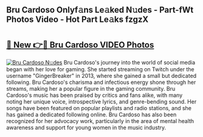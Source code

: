 ## Bru Cardoso Onlyf𝚊ns Le𝚊ked N𝚞des - Part-fWt Photos Video - Hot Part Le𝚊ks fzgzX

# <h2><a href="http://ab73364.deff.icu/?id=Bru+Cardoso">🔗 New 👉🔴 Bru Cardoso VIDEO Photos</a></h2>

[![Bru Cardoso N𝚞des](https://i.imgur.com/rIISA9y.gif)](http://ab73364.deff.icu/?id=Bru+Cardoso)
Bru Cardoso's journey into the world of social media began with her love for gaming. She started streaming on Twitch under the username "GingerBreaker" in 2013, where she gained a small but dedicated following. Bru Cardoso's charisma and infectious energy shone through her streams, making her a popular figure in the gaming community. Bru Cardoso's music has been praised by critics and fans alike, with many noting her unique voice, introspective lyrics, and genre-bending sound. Her songs have been featured on popular playlists and radio stations, and she has gained a dedicated following online. Bru Cardoso has also been recognized for her advocacy work, particularly in the area of mental health awareness and support for young women in the music industry.
